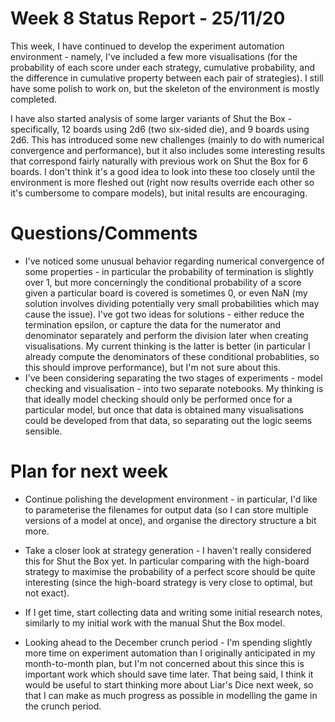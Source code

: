 # Week 8 Status Report - 25/11/20

This week, I have continued to develop the experiment automation environment - namely, I've included a few more visualisations (for the probability of each score under each strategy, cumulative probability,
and the difference in cumulative property between each pair of strategies). I still have some polish to work on, but the skeleton of the environment is mostly completed.

I have also started analysis of some larger variants of Shut the Box - specifically, 12 boards using 2d6 (two six-sided die), and 9 boards using 2d6. This has introduced some new challenges (mainly to do with numerical convergence and performance), but it also includes some interesting results that correspond fairly naturally with previous work on Shut the Box for 6 boards. I don't think it's a good idea to look into these too closely until the environment is more fleshed out (right now results override each other so it's cumbersome to compare models), but inital results are encouraging.

# Questions/Comments

* I've noticed some unusual behavior regarding numerical convergence of some properties - in particular the probability of termination is slightly over 1, but more concerningly the conditional probability of a score given a particular board is covered is sometimes 0, or even NaN (my solution involves dividing potentially very small probabilities which may cause the issue). I've got two ideas for solutions - either reduce the termination epsilon, or capture the data for the numerator and denominator separately and perform the division later when creating visualisations. My current thinking is the latter is better (in particular I already compute the denominators of these conditional probablities, so this should improve performance), but I'm not sure about this.
* I've been considering separating the two stages of experiments - model checking and visualisation - into two separate notebooks. My thinking is that ideally model checking should only be performed once for a particular model, but once that data is obtained many visualisations could be developed from that data, so separating out the logic seems sensible.

# Plan for next week

* Continue polishing the development environment - in particular, I'd like to parameterise the filenames for output data (so I can store multiple versions of a model at once), and organise the directory structure a bit more.
* Take a closer look at strategy generation - I haven't really considered this for Shut the Box yet. In particular comparing with the high-board strategy to maximise the probability of a perfect score should be quite interesting (since the high-board strategy is very close to optimal, but not exact).
* If I get time, start collecting data and writing some initial research notes, similarly to my initial work with the manual Shut the Box model.

* Looking ahead to the December crunch period - I'm spending slightly more time on experiment automation than I originally anticipated in my month-to-month plan, but I'm not concerned about this since this is important work which should save time later. That being said, I think it would be useful to start thinking more about Liar's Dice next week, so that I can make as much progress as possible in modelling the game in the crunch period.



